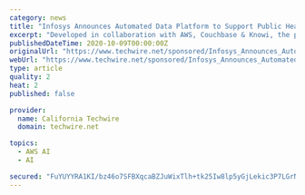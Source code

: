 ```yaml
---
category: news
title: "Infosys Announces Automated Data Platform to Support Public Health Agencies"
excerpt: "Developed in collaboration with AWS, Couchbase & Knowi, the platform from Infosys’ Cobalt portfolio will enable agencies to deliver AI-driven insights"
publishedDateTime: 2020-10-09T00:00:00Z
originalUrl: "https://www.techwire.net/sponsored/Infosys_Announces_Automated_Data_Platform_to_Support_Public_Health_Agencies.html"
webUrl: "https://www.techwire.net/sponsored/Infosys_Announces_Automated_Data_Platform_to_Support_Public_Health_Agencies.html"
type: article
quality: 2
heat: 2
published: false

provider:
  name: California Techwire
  domain: techwire.net

topics:
  - AWS AI
  - AI

secured: "FuYUYYRA1KI/bz46o7SFBXqcaBZJuWixTlh+tk25Iw8lp5yGjLekic3P7LGrNTH7I9XaqM6ladvlJ5hhroaqPSefH5OBJoSVlJm+7Na0zy2mjQJhcZk+NdFjT2/nUo3lTOqgk0wXSS7SXkTd1FaKbiDZdCeXuqpYbs0IYvYf7EgoG6bvauNfTmN6m8k3pgDZoLrOXHn7hFKnOfEVYQeq6NSgNWfXnFmlaKeUjvY1nUcJVC6570ZPy90Lz6tCNwumW2zAk2kJ5eKcrPOCHinoqVUnDbJVEGhsMbkGSoHNV/SEGAQgSi2fuHwxnsClL6scuNoMDq6kidYGzbO/9gt8eBUSpFGEmBbQL43sINXrqqE=;S5MgttWtBrAOZ7GUehRaMw=="
---
```


